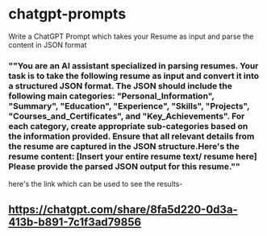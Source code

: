 # chatgpt-prompts
Write a ChatGPT Prompt which takes your Resume as input and parse the content in JSON format

### ""You are an AI assistant specialized in parsing resumes. Your task is to take the following resume as input and convert it into a structured JSON format. The JSON should include the following main categories: "Personal_Information", "Summary", "Education", "Experience", "Skills", "Projects", "Courses_and_Certificates", and "Key_Achievements". For each category, create appropriate sub-categories based on the information provided. Ensure that all relevant details from the resume are captured in the JSON structure.Here's the resume content: [Insert your entire resume text/ resume here] Please provide the parsed JSON output for this resume.""

here's the link which can be used to see the results- 
## https://chatgpt.com/share/8fa5d220-0d3a-413b-b891-7c1f3ad79856
